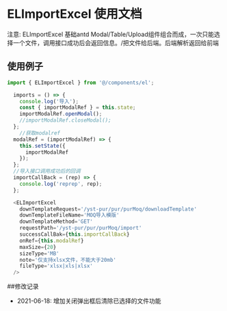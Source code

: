 # ELImportExcel 使用文档

注意: ELImportExcel 基础antd  Modal/Table/Upload组件组合而成，一次只能选择一个文件，调用接口成功后会返回信息。/把文件给后端。后端解析返回给前端

## 使用例子

```javascript
import { ELImportExcel } from '@/components/el';

  imports = () => {
    console.log('导入');
    const { importModalRef } = this.state;
    importModalRef.openModal();
    //importModalRef.closeModal();
  };
    //获取modalref
  modalRef = (importModalRef) => {
    this.setState({
      importModalRef
    });
  };
  //导入接口调用成功后的回调
  importCallBack = (rep) => {
    console.log('reprep', rep);
  };

  <ELImportExcel
    downTemplateRequest='/yst-pur/pur/purMoq/downloadTemplate'
    downTemplateFileName='MOQ导入模版'
    downTemplateMethod='GET'
    requestPath='/yst-pur/pur/purMoq/import'
    successCallBak={this.importCallBack}
    onRef={this.modalRef}
    maxSize={20}
    sizeType='MB'
    note='仅支持xlsx文件，不能大于20mb'
    fileType='xlsx|xls|xlsx'
  />

```

##修改记录
- 2021-06-18: 增加关闭弹出框后清除已选择的文件功能